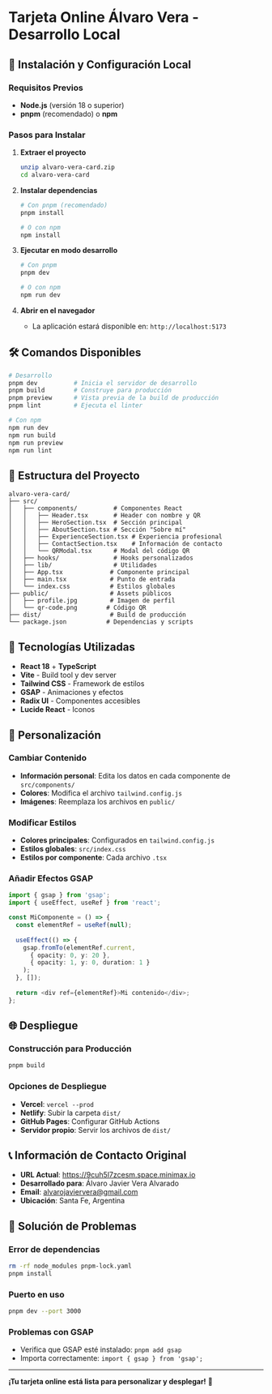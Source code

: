 # Tarjeta Online Álvaro Vera - Desarrollo Local

## 🚀 Instalación y Configuración Local

### Requisitos Previos
- **Node.js** (versión 18 o superior)
- **pnpm** (recomendado) o **npm**

### Pasos para Instalar

1. **Extraer el proyecto**
   ```bash
   unzip alvaro-vera-card.zip
   cd alvaro-vera-card
   ```

2. **Instalar dependencias**
   ```bash
   # Con pnpm (recomendado)
   pnpm install
   
   # O con npm
   npm install
   ```

3. **Ejecutar en modo desarrollo**
   ```bash
   # Con pnpm
   pnpm dev
   
   # O con npm
   npm run dev
   ```

4. **Abrir en el navegador**
   - La aplicación estará disponible en: `http://localhost:5173`

## 🛠️ Comandos Disponibles

```bash
# Desarrollo
pnpm dev          # Inicia el servidor de desarrollo
pnpm build        # Construye para producción
pnpm preview      # Vista previa de la build de producción
pnpm lint         # Ejecuta el linter

# Con npm
npm run dev
npm run build
npm run preview
npm run lint
```

## 📁 Estructura del Proyecto

```
alvaro-vera-card/
├── src/
│   ├── components/          # Componentes React
│   │   ├── Header.tsx       # Header con nombre y QR
│   │   ├── HeroSection.tsx  # Sección principal
│   │   ├── AboutSection.tsx # Sección "Sobre mí"
│   │   ├── ExperienceSection.tsx # Experiencia profesional
│   │   ├── ContactSection.tsx    # Información de contacto
│   │   └── QRModal.tsx      # Modal del código QR
│   ├── hooks/               # Hooks personalizados
│   ├── lib/                 # Utilidades
│   ├── App.tsx             # Componente principal
│   ├── main.tsx            # Punto de entrada
│   └── index.css           # Estilos globales
├── public/                 # Assets públicos
│   ├── profile.jpg         # Imagen de perfil
│   └── qr-code.png        # Código QR
├── dist/                   # Build de producción
└── package.json           # Dependencias y scripts
```

## 🎨 Tecnologías Utilizadas

- **React 18** + **TypeScript**
- **Vite** - Build tool y dev server
- **Tailwind CSS** - Framework de estilos
- **GSAP** - Animaciones y efectos
- **Radix UI** - Componentes accesibles
- **Lucide React** - Iconos

## 🔧 Personalización

### Cambiar Contenido
- **Información personal**: Edita los datos en cada componente de `src/components/`
- **Colores**: Modifica el archivo `tailwind.config.js`
- **Imágenes**: Reemplaza los archivos en `public/`

### Modificar Estilos
- **Colores principales**: Configurados en `tailwind.config.js`
- **Estilos globales**: `src/index.css`
- **Estilos por componente**: Cada archivo `.tsx`

### Añadir Efectos GSAP
```typescript
import { gsap } from 'gsap';
import { useEffect, useRef } from 'react';

const MiComponente = () => {
  const elementRef = useRef(null);
  
  useEffect(() => {
    gsap.fromTo(elementRef.current, 
      { opacity: 0, y: 20 }, 
      { opacity: 1, y: 0, duration: 1 }
    );
  }, []);
  
  return <div ref={elementRef}>Mi contenido</div>;
};
```

## 🌐 Despliegue

### Construcción para Producción
```bash
pnpm build
```

### Opciones de Despliegue
- **Vercel**: `vercel --prod`
- **Netlify**: Subir la carpeta `dist/`
- **GitHub Pages**: Configurar GitHub Actions
- **Servidor propio**: Servir los archivos de `dist/`

## 📞 Información de Contacto Original

- **URL Actual**: https://9cuh5l7zcesm.space.minimax.io
- **Desarrollado para**: Álvaro Javier Vera Alvarado
- **Email**: alvarojaviervera@gmail.com
- **Ubicación**: Santa Fe, Argentina

## 🐛 Solución de Problemas

### Error de dependencias
```bash
rm -rf node_modules pnpm-lock.yaml
pnpm install
```

### Puerto en uso
```bash
pnpm dev --port 3000
```

### Problemas con GSAP
- Verifica que GSAP esté instalado: `pnpm add gsap`
- Importa correctamente: `import { gsap } from 'gsap';`

---

**¡Tu tarjeta online está lista para personalizar y desplegar!** 🎉
